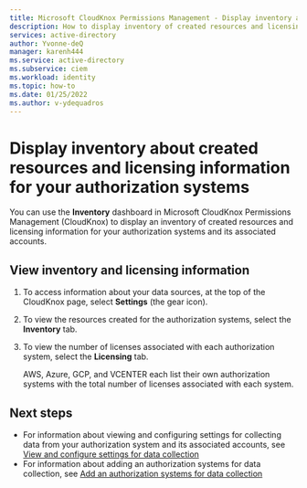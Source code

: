 ```yaml
---
title: Microsoft CloudKnox Permissions Management - Display inventory about created resources and licensing information for your authorization systems
description: How to display inventory of created resources and licensing information for your authorization systems in Microsoft CloudKnox Permissions Management.
services: active-directory
author: Yvonne-deQ
manager: karenh444
ms.service: active-directory
ms.subservice: ciem
ms.workload: identity
ms.topic: how-to
ms.date: 01/25/2022
ms.author: v-ydequadros
---
```


# Display inventory about created resources and licensing information for your authorization systems

You can use the **Inventory** dashboard in Microsoft CloudKnox Permissions Management (CloudKnox) to display an inventory of created resources and licensing information for your authorization systems and its associated accounts.

## View inventory and licensing information

1. To access information about your data sources, at the top of the CloudKnox page, select **Settings** (the gear icon).
1. To view the resources created for the authorization systems, select the **Inventory** tab. 
1. To view the number of licenses associated with each authorization system, select the **Licensing** tab.

    AWS, Azure, GCP, and VCENTER each list their own authorization systems with the total number of licenses associated with each system.


## Next steps

- For information about viewing and configuring settings for collecting data from your authorization system and its associated accounts, see [View and configure settings for data collection](cloudknox-product-data-sources.md)
- For information about adding an authorization systems for data collection, see [Add an authorization systems for data collection](cloudknox-product-data-add-authorization-system.md)
